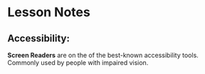 # Lesson Notes

## Accessibility:

**Screen Readers** are on the of the best-known accessibility tools.
Commonly used by people with impaired vision.
